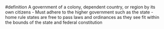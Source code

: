 #definition 
A government of a colony, dependent country, or region by its own citizens
	-   Must adhere to the higher government such as the state
	-   home rule states are free to pass laws and ordinances as they see fit within the bounds of the state and federal constitution